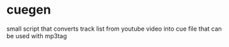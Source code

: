 # cuegen
small script that converts track list from youtube video into cue file that can be used with mp3tag
